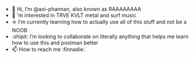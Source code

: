- 👋 Hi, I’m @aoi-phannan, also known as RAAAAAAAA
- :guitar:  'm interested in TRVE KVLT metal and surf music
- :biohazard:	 I’m currently learning how to actually use all of this stuff and not be a NOOB
- :shipit:  I’m looking to collaborate on literally anything that helps me learn how to use this and postman better
- 📫 How to reach me :finnadie:	

<!---
aoi-phannan/aoi-phannan is a ✨ special ✨ repository because its `README.md` (this file) appears on your GitHub profile.
You can click the Preview link to take a look at your changes.
--->
